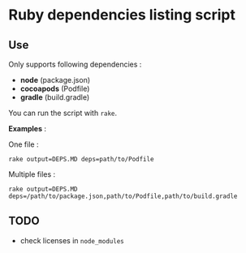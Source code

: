 # Ruby dependencies listing script

## Use

Only supports following dependencies :

- **node** (package.json)
- **cocoapods** (Podfile)
- **gradle** (build.gradle)

You can run the script with `rake`.

__Examples__ :

One file :
```
rake output=DEPS.MD deps=path/to/Podfile
```

Multiple files :
```
rake output=DEPS.MD deps=/path/to/package.json,path/to/Podfile,path/to/build.gradle
```

## TODO

- check licenses in `node_modules`
